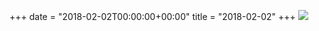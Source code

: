 +++
date = "2018-02-02T00:00:00+00:00"
title = "2018-02-02"
+++
<img class="img-fluid" src="/2018-02-02.jpg" />
